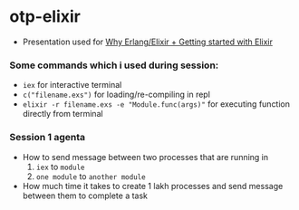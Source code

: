 # otp-elixir

* Presentation used for 
[Why Erlang/Elixir + Getting started with Elixir](https://docs.google.com/presentation/d/1HM_eGs-3_mAHytGVXcGnwZ1pf1AHe2X690mkXshgkrE/edit#slide=id.g1c2b4f0ab4_0_34)


### Some commands which i used during session:
* `iex` for interactive terminal
* `c("filename.exs")` for loading/re-compiling in repl
* `elixir -r filename.exs -e "Module.func(args)"` for executing function directly from terminal

### Session 1 agenta
* How to send message between two processes that are running in
    1. `iex` to `module`
    2. `one module` to `another module`
* How much time it takes to create 1 lakh processes and send message between them to complete a task
